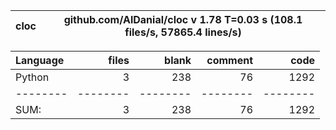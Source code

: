 cloc|github.com/AlDanial/cloc v 1.78  T=0.03 s (108.1 files/s, 57865.4 lines/s)
--- | ---

Language|files|blank|comment|code
:-------|-------:|-------:|-------:|-------:
Python|3|238|76|1292
--------|--------|--------|--------|--------
SUM:|3|238|76|1292
